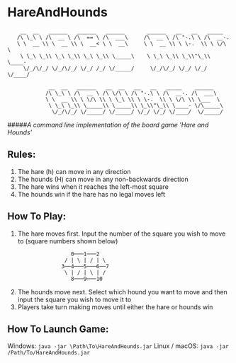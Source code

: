 # HareAndHounds

```
    __  __   ______   ______   ______       ______   __   __   _____
   /\ \_\ \ /\  __ \ /\  == \ /\  ___\     /\  __ \ /\ "-.\ \ /\  __-.
   \ \  __ \\ \  __ \\ \  __< \ \  __\     \ \  __ \\ \ \-.  \\ \ \/\ \
    \ \_\ \_\\ \_\ \_\\ \_\ \_\\ \_____\    \ \_\ \_\\ \_\\"\_\\ \____-
     \/_/\/_/ \/_/\/_/ \/_/ /_/ \/_____/     \/_/\/_/ \/_/ \/_/ \/____/

             __  __   ______   __  __   __   __   _____    ______
            /\ \_\ \ /\  __ \ /\ \/\ \ /\ "-.\ \ /\  __-. /\  ___\
            \ \  __ \\ \ \/\ \\ \ \_\ \\ \ \-.  \\ \ \/\ \\ \___  \
             \ \_\ \_\\ \_____\\ \_____\\ \_\\"\_\\ \____- \/\_____\
              \/_/\/_/ \/_____/ \/_____/ \/_/ \/_/ \/____/  \/_____/ 
 ```

#####*A command line implementation of the board game 'Hare and Hounds'*
 
 ## Rules:
  1. The hare (h) can move in any direction
  2. The hounds (H) can move in any non-backwards direction
  3. The hare wins when it reaches the left-most square
  4. The hounds win if the hare has no legal moves left

## How To Play:
  1. The hare moves first. Input the number of the square
     you wish to move to (square numbers shown below)
```
                    0───1───2
                  / | \ | / | \
                 3──4───5───6──7
                  \ | / | \ | /
                    8───9───10
```

  2. The hounds move next. Select which hound you want to
     move and then input the square you wish to move it to
  3. Players take turn making moves until either the hare or hounds win

## How To Launch Game:
 
 Windows: ```java -jar \Path\To\HareAndHounds.jar```
 Linux / macOS: ```java -jar /Path/To/HareAndHounds.jar```

